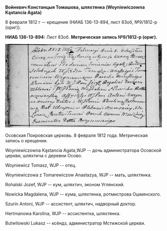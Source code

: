 **Войневич Констанцыя Томашова, шляхтянка (Woyniewiczowna Kąstancia
Agata)**

8 февраля 1812 г -- крещение (НИАБ 136-13-894, лист 83об, №9/1812-р
(ориг)).

**НИАБ 136-13-894:** Лист 83об. **Метрическая запись №9/1812-р (ориг).**

![](./media/68955defdfe3b15fe834c5b5961ab30d980d1af5.png)

Осовская Покровская церковь. 8 февраля 1812 года. Метрическая запись о
крещении.

Woyniewiczowna Kąstancia Agata,WJP -- дочь администратора Осовской
церкви, шляхтича с деревни Осово.

Woyniewicz Tomasz, WJP -- отец.

Woyniewiczowa z Tomarewiczow Anastazya, WJP -- мать, шляхтянка.

Rohalski Jozef, WJP -- кум, шляхтич, эконом Углянский.

Nowicka Magdalena, WJP -- кума, шляхтянка, ротмистрова Ошмянского.

Szurin Antoni, WJP -- ассистент, шляхтич, надворный доктор.

Hertmanowa Karolina, WJP -- ассистентка, шляхтянка.

Butwilowski Lukasz -- ксёндз, администратор Мстижской церкви.
